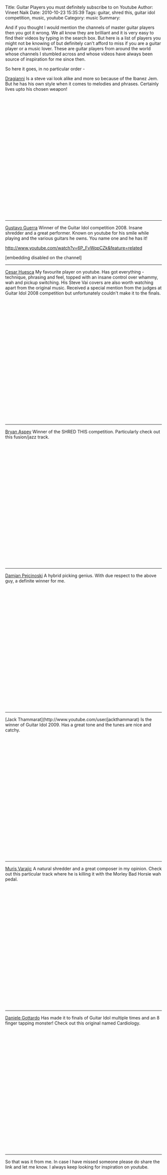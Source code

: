 Title: Guitar Players you must definitely subscribe to on Youtube
Author: Vineet Naik
Date: 2010-10-23 15:35:39
Tags: guitar, shred this, guitar idol competition, music, youtube
Category: music
Summary: 

And if you thought I would mention the channels of master guitar players then you got it wrong. We all know they are brilliant and it is very easy to find their videos by typing in the search box. But here is a list of players you might not be knowing of but definitely can't afford to miss if you are a guitar player or a music lover. These are guitar players from around the world whose channels I stumbled across and whose videos have always been source of inspiration for me since then.

So here it goes, in no particular order -
<!--more-->

[Dragianni](http://www.youtube.com/user/DRAGIANNI)
Is a steve vai look alike and more so because of the Ibanez Jem. But he has his own style when it comes to melodies and phrases. Certainly lives upto his chosen weapon!

<object classid="clsid:d27cdb6e-ae6d-11cf-96b8-444553540000" width="480" height="385" codebase="http://download.macromedia.com/pub/shockwave/cabs/flash/swflash.cab#version=6,0,40,0">


<embed type="application/x-shockwave-flash" width="480" height="385" src="http://www.youtube.com/v/0acV5BYHHMk?fs=1&hl=en_US" allowscriptaccess="always" allowfullscreen="true"></embed></object>

  <hr />

[Gustavo Guerra](http://www.youtube.com/user/GGuerra)
Winner of the Guitar Idol competition 2008. Insane shredder and a great performer. Known on youtube for his smile while playing and the various guitars he owns. You name one and he has it!

http://www.youtube.com/watch?v=6P_FvWqpCZk&feature=related

[embedding disabled on the channel]

  <hr />

[Cesar Huesca](http://www.youtube.com/user/CesarHuescaMusic)
My favourite player on youtube. Has got everything - technique, phrasing and feel, topped with an insane control over whammy, wah and pickup switching. His Steve Vai covers are also worth watching apart from the original music. Received a special mention from the judges at Guitar Idol 2008 competition but unfortunately couldn't make it to the finals.

<object width="480" height="385">



<embed src="http://www.youtube.com/v/_H2_PP5kXao?fs=1&hl=en_US" type="application/x-shockwave-flash" allowscriptaccess="always" allowfullscreen="true" width="480" height="385"></embed></object>

  <hr />

[Bryan Aspey](http://www.youtube.com/user/bryanaspey)
Winner of the SHRED THIS competition. Particularly check out this fusion/jazz track.

<object width="480" height="385">



<embed src="http://www.youtube.com/v/Z2MGTTj-o74?fs=1&hl=en_US" type="application/x-shockwave-flash" allowscriptaccess="always" allowfullscreen="true" width="480" height="385"></embed></object>

  <hr />

[Damjan Pejcinoski](http://www.youtube.com/user/damjanpejcinoski)
A hybrid picking genius. With due respect to the above guy, a definite winner for me.

<object width="480" height="385">



<embed src="http://www.youtube.com/v/6idYhUheUr8?fs=1&hl=en_US" type="application/x-shockwave-flash" allowscriptaccess="always" allowfullscreen="true" width="480" height="385"></embed></object>

  <hr />
[Jack Thammarat](http://www.youtube.com/user/jackthammarat)
Is the winner of Guitar Idol 2009. Has a great tone and the tunes are nice and catchy.

<object width="480" height="385">



<embed src="http://www.youtube.com/v/8FTryYf5MpY?fs=1&hl=en_US" type="application/x-shockwave-flash" allowscriptaccess="always" allowfullscreen="true" width="480" height="385"></embed></object>

  <hr />

[Muris Varajic](http://www.youtube.com/user/murisv)
A natural shredder and a great composer in my opinion. Check out this particular track where he is killing it with the Morley Bad Horsie wah pedal.

<object classid="clsid:d27cdb6e-ae6d-11cf-96b8-444553540000" width="480" height="385" codebase="http://download.macromedia.com/pub/shockwave/cabs/flash/swflash.cab#version=6,0,40,0">


<embed type="application/x-shockwave-flash" width="480" height="385" src="http://www.youtube.com/v/y-sizjxwUK8?fs=1&hl=en_US" allowscriptaccess="always" allowfullscreen="true"></embed></object>

  <hr />

[Daniele Gottardo](http://www.youtube.com/user/gottyboy)
Has made it to finals of Guitar Idol multiple times and an 8 finger tapping monster! Check out this original named Cardiology.

<object width="480" height="385">



<embed src="http://www.youtube.com/v/glJU4wMFvdk?fs=1&hl=en_US" type="application/x-shockwave-flash" allowscriptaccess="always" allowfullscreen="true" width="480" height="385"></embed></object>

  <hr />

So that was it from me. In case I have missed someone please do share the link and let me know. I always keep looking for inspiration on youtube.
